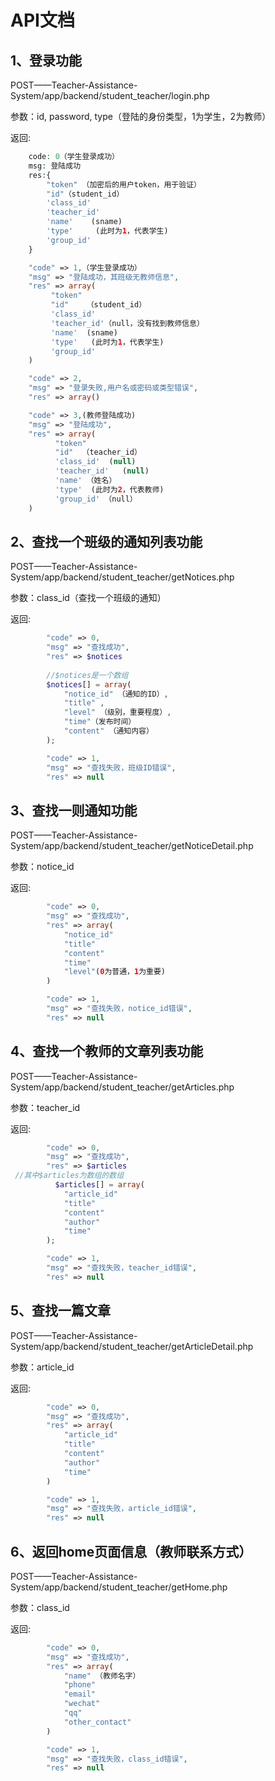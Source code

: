 # API文档

## 1、登录功能

POST——Teacher-Assistance-System/app/backend/student_teacher/login.php

参数：id, password, type（登陆的身份类型，1为学生，2为教师）

返回:

```php
    code: 0（学生登录成功）
    msg: 登陆成功
    res:{
        "token" （加密后的用户token，用于验证）
        "id"（student_id）
        'class_id'   
        'teacher_id'
        'name'    (sname)
        'type'     (此时为1，代表学生)
        'group_id'
    }
```
```php
	"code" => 1,（学生登录成功）
    "msg" => "登陆成功，其班级无教师信息",
	"res" => array(
         "token" 
         "id"    （student_id）
         'class_id' 
         'teacher_id'（null，没有找到教师信息）
         'name'  (sname)
         'type'   (此时为1，代表学生)
         'group_id' 
    )
```

```php
    "code" => 2,
    "msg" => "登录失败,用户名或密码或类型错误",
    "res" => array()
```

```php
	"code" => 3,(教师登陆成功)
    "msg" => "登陆成功",
    "res" => array(
          "token"
          "id"  （teacher_id）
          'class_id'  (null)
          'teacher_id'   (null)
          'name' （姓名）
          'type'  (此时为2，代表教师)
          'group_id' （null）
	)
```

## 2、查找一个班级的通知列表功能

POST——Teacher-Assistance-System/app/backend/student_teacher/getNotices.php

参数：class_id（查找一个班级的通知）

返回:

```php
		"code" => 0,
        "msg" => "查找成功",
        "res" => $notices
          
        //$notices是一个数组
        $notices[] = array(
            "notice_id" （通知的ID）,
            "title" ,
            "level" （级别，重要程度）,
            "time"（发布时间）
            "content" （通知内容）
        );
```

```php
		"code" => 1,
        "msg" => "查找失败，班级ID错误",
        "res" => null
```

## 3、查找一则通知功能

POST——Teacher-Assistance-System/app/backend/student_teacher/getNoticeDetail.php

参数：notice_id

返回:

```php
		"code" => 0,
        "msg" => "查找成功",
        "res" => array(
            "notice_id" 
            "title"
            "content"
            "time"
            "level"(0为普通，1为重要)
        )
```

```php
		"code" => 1,
        "msg" => "查找失败，notice_id错误",
        "res" => null
```

## 4、查找一个教师的文章列表功能

POST——Teacher-Assistance-System/app/backend/student_teacher/getArticles.php

参数：teacher_id

返回:

```php
		"code" => 0,
        "msg" => "查找成功",
        "res" => $articles
 //其中$articles为数组的数组
          $articles[] = array(
            "article_id"
            "title"
            "content"
            "author"
            "time"
        );
```

```php
		"code" => 1,
        "msg" => "查找失败，teacher_id错误",
        "res" => null
```

## 5、查找一篇文章

POST——Teacher-Assistance-System/app/backend/student_teacher/getArticleDetail.php

参数：article_id

返回:

```php
		"code" => 0,
        "msg" => "查找成功",
        "res" => array(
            "article_id"
            "title"
            "content" 
            "author"
            "time"
        )
```

```php
		"code" => 1,
        "msg" => "查找失败，article_id错误",
        "res" => null
```

## 6、返回home页面信息（教师联系方式）

POST——Teacher-Assistance-System/app/backend/student_teacher/getHome.php

参数：class_id

返回:

```php
		"code" => 0,
        "msg" => "查找成功",
        "res" => array(
            "name" （教师名字）
            "phone" 
            "email" 
            "wechat"
            "qq" 
            "other_contact" 
        )
```

```php
		"code" => 1,
        "msg" => "查找失败，class_id错误",
        "res" => null
```

